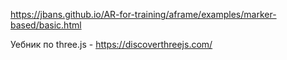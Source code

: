 https://jbans.github.io/AR-for-training/aframe/examples/marker-based/basic.html

Уебник по three.js - https://discoverthreejs.com/
